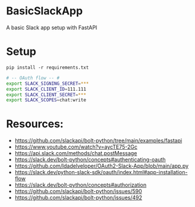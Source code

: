 # BasicSlackApp
A basic Slack app setup with FastAPI

# Setup
`pip install -r requirements.txt`

```.bash
# -- OAuth flow -- #
export SLACK_SIGNING_SECRET=***
export SLACK_CLIENT_ID=111.111
export SLACK_CLIENT_SECRET=***
export SLACK_SCOPES=chat:write
```

# Resources:
- https://github.com/slackapi/bolt-python/tree/main/examples/fastapi
- https://www.youtube.com/watch?v=aycTE75-2Gc
- https://api.slack.com/methods/chat.postMessage
- https://slack.dev/bolt-python/concepts#authenticating-oauth
- https://github.com/Idadelveloper/OAuth2-Slack-App/blob/main/app.py
- https://slack.dev/python-slack-sdk/oauth/index.html#app-installation-flow
- https://slack.dev/bolt-python/concepts#authorization
- https://github.com/slackapi/bolt-python/issues/590
- https://github.com/slackapi/bolt-python/issues/492
